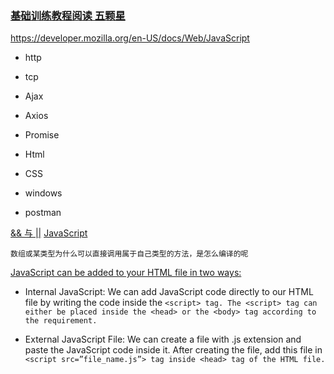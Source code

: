 ### [基础训练教程阅读 五颗星](https://developer.mozilla.org/en-US/docs/Learn/JavaScript)
https://developer.mozilla.org/en-US/docs/Web/JavaScript

- http
- tcp
- Ajax
- Axios
- Promise

- Html
- CSS
- windows

- postman


[&& 与 ||](https://zhidao.baidu.com/question/118995252.html)
[JavaScript](https://developer.mozilla.org/zh-CN/docs/Learn/JavaScript)

`数组或某类型为什么可以直接调用属于自己类型的方法，是怎么编译的呢`


[JavaScript can be added to your HTML file in two ways:](https://www.geeksforgeeks.org/javascript/?ref=lbp)

- Internal JavaScript: We can add JavaScript code directly to our HTML file by writing the code inside the `<script> tag. The <script> tag can either be placed inside the <head> or the <body> tag according to the requirement.`

- External JavaScript File: We can create a file with .js extension and paste the JavaScript code inside it. After creating the file, add this file in `<script src=”file_name.js”> tag inside <head> tag of the HTML file.`

